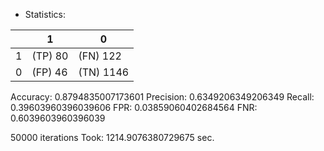 * Statistics: 

|          |    1     |    0     |
|----------|----------|----------|
|    1     | (TP) 80  | (FN) 122 |
|    0     | (FP) 46  |(TN) 1146 |
Accuracy: 0.8794835007173601
Precision: 0.6349206349206349
Recall: 0.39603960396039606
FPR: 0.03859060402684564
FNR: 0.6039603960396039

50000 iterations
Took: 1214.9076380729675 sec.